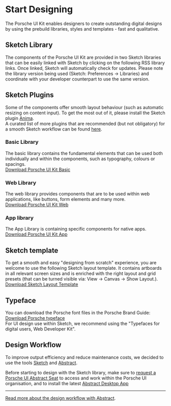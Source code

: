 # Start Designing

The Porsche UI Kit enables designers to create outstanding digital designs by using the prebuild libraries, styles and templates - fast and qualitative. 

## Sketch Library
The components of the Porsche UI Kit are provided in two Sketch libraries that can be easily linked with Sketch by clicking on the following RSS library links. Once linked, Sketch will automatically check for updates. 
Please note the library version being used (Sketch: Preferences → Libraries) and coordinate with your developer counterpart to use the same version.

## Sketch Plugins
Some of the components offer smooth layout behaviour (such as automatic resizing on content input). To get the most out of it, please install the Sketch plugin [Anima](https://www.animaapp.com/).  
A curated list of more plugins that are recommended (but not obligatory) for a smooth Sketch workflow can be found [here](#/getting-started/sketch-plugins).

### Basic Library
The basic library contains the fundamental elements that can be used both individually and within the components, such as typography, colours or spacings.  
[Download Porsche UI Kit Basic](sketch://add-library?url=https%3A%2F%2Fui.porsche.com%2Fporsche-ui-kit-basic.sketch.xml)  

### Web Library
The web library provides components that are to be used within web applications, like buttons, form elements and many more.  
[Download Porsche UI Kit Web](sketch://add-library?url=https%3A%2F%2Fui.porsche.com%2Fporsche-ui-kit-web.sketch.xml)

### App library
The App Library is containing specific components for native apps.  
[Download Porsche UI Kit App](sketch://add-library?url=https%3A%2F%2Fui.porsche.com%2Fporsche-ui-kit-app.sketch.xml)

## Sketch template
To get a smooth and easy "designing from scratch" experience, you are welcome to use the following Sketch layout template. It contains artboards in all relevant screen sizes and is enriched with the right layout and grid presets (that can be turned visible via: View → Canvas → Show Layout.). 
[Download Sketch Layout Template](http://ui.porsche.com/latest/porsche-ui-kit-layout-template.sketch)

## Typeface

You can download the Porsche font files in the Porsche Brand Guide:  
[Download Porsche typeface](https://brandguide.porsche.com/elements/manual/view/id/885)  
For UI design use within Sketch, we recommend using the "Typefaces for digital users, Web Developer Kit". 

## Design Workflow
To improve output efficiency and reduce maintenance costs, we decided to use the tools [Sketch](https://www.sketch.com/) and [Abstract](https://www.goabstract.com/how-it-works/). 

Before starting to design with the Sketch library, make sure to [request a Porsche UI Abstract Seat](http://eepurl.com/gnOIXD) to access and work within the Porsche UI organisation, and to install the latest [Abstract Desktop App](https://app.goabstract.com/)

---   
   
[Read more about the design workflow with Abstract](#/getting-started/design-workflow).
